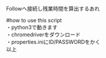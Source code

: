 Followへ接続し残業時間を算出するあれ

#how to use this script  
・python3で動きます  
・chromedriverをダウンロード  
・properties.iniにID/PASSWORDをかく  
以上  
